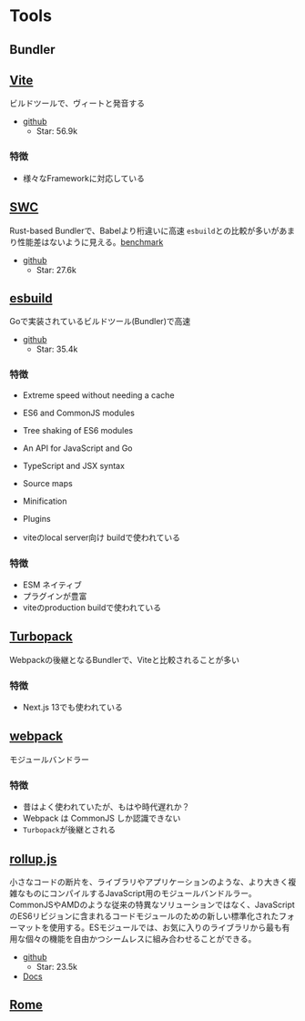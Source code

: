 # Tools

## Bundler

## [Vite](./vite.md)
ビルドツールで、ヴィートと発音する

- [github](https://github.com/vitejs/vite)
  - Star: 56.9k

### 特徴
- 様々なFrameworkに対応している

## [SWC](https://swc.rs/)
Rust-based Bundlerで、Babelより桁違いに高速
`esbuild`との比較が多いがあまり性能差はないように見える。[benchmark](https://swc.rs/docs/benchmarks)

- [github](https://github.com/swc-project/swc)
  - Star: 27.6k

## [esbuild](https://esbuild.github.io/)
Goで実装されているビルドツール(Bundler)で高速

- [github](https://github.com/evanw/esbuild)
  - Star: 35.4k

### 特徴
- Extreme speed without needing a cache
- ES6 and CommonJS modules
- Tree shaking of ES6 modules
- An API for JavaScript and Go
- TypeScript and JSX syntax
- Source maps
- Minification
- Plugins

- viteのlocal server向け buildで使われている

### 特徴
- ESM ネイティブ
- プラグインが豊富
- viteのproduction buildで使われている

## [Turbopack](https://turbo.build/pack)
Webpackの後継となるBundlerで、Viteと比較されることが多い

### 特徴
- Next.js 13でも使われている

## [webpack](https://webpack.js.org/)
モジュールバンドラー

### 特徴
- 昔はよく使われていたが、もはや時代遅れか？
- Webpack は CommonJS しか認識できない
- `Turbopack`が後継とされる

## [rollup.js](https://rollupjs.org/)
小さなコードの断片を、ライブラリやアプリケーションのような、より大きく複雑なものにコンパイルするJavaScript用のモジュールバンドルラー。CommonJSやAMDのような従来の特異なソリューションではなく、JavaScriptのES6リビジョンに含まれるコードモジュールのための新しい標準化されたフォーマットを使用する。ESモジュールでは、お気に入りのライブラリから最も有用な個々の機能を自由かつシームレスに組み合わせることができる。

- [github](https://github.com/rollup/rollup)
  - Star: 23.5k
- [Docs](https://rollupjs.org/introduction/)

## [Rome](https://rome.tools/)

